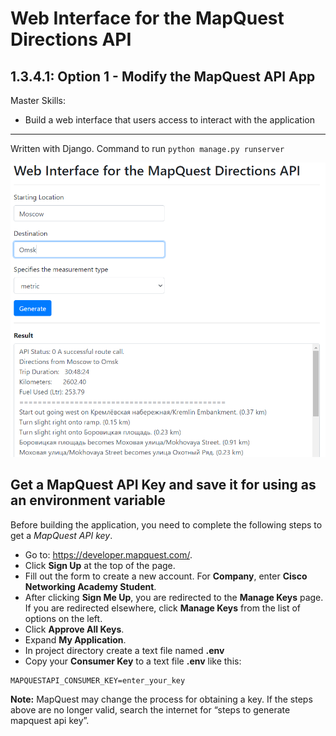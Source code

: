 # Web Interface for the MapQuest Directions API

## 1.3.4.1: Option 1 - Modify the MapQuest API App

Master Skills:

- Build a web interface that users access to interact with the application

---

Written with Django. Command to run `python manage.py runserver`

<img src="web-interface-maprequest-api.PNG" alt="drawing" width="640"/>

## Get a MapQuest API Key and save it for using as an environment variable

Before building the application, you need to complete the following steps to get a *MapQuest API key*.
- Go to: https://developer.mapquest.com/.
- Click **Sign Up** at the top of the page.
- Fill out the form to create a new account. For **Company**, enter **Cisco Networking Academy Student**.
- After clicking **Sign Me Up**, you are redirected to the **Manage Keys** page. If you are redirected elsewhere, click **Manage Keys** from the list of options on the left.
- Click **Approve All Keys**.
- Expand **My Application**.
- In project directory create a text file named **.env**
- Copy your **Consumer Key** to a text file **.env** like this:

```
MAPQUESTAPI_CONSUMER_KEY=enter_your_key
```

**Note:** MapQuest may change the process for obtaining a key. If the steps above are no longer valid, search the internet for “steps to generate mapquest api key”.